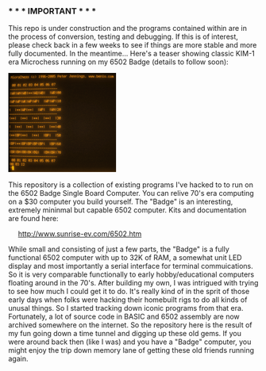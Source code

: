 ### * * * IMPORTANT * * *
This repo is under construction and the programs contained within are
in the process of conversion, testing and debugging. If this is of interest,
please check back in a few weeks to see if things are more stable and
more fully documented. In the meantime... Here's a teaser showing
classic KIM-1 era Microchess running on my 6502 Badge (details to
follow soon):

![Microchess](https://raw.githubusercontent.com/rkincaid/6502Badge/main/docs/microchess-sml.png "Microchess")

This repository is a collection of existing programs I've hacked to
to run on the 6502 Badge Single Board Computer.
You can relive 70's era computing on a $30 computer you build yourself.
The "Badge" is an interesting, extremely mininmal but capable
6502 computer. Kits and documentation are found here:

&nbsp;&nbsp;&nbsp;&nbsp;&nbsp;http://www.sunrise-ev.com/6502.htm

While small and consisting of just a few parts, the "Badge" is a fully functional
6502 computer with up to 32K of RAM, a somewhat unit LED display and most importantly 
a serial interface for terminal commuications. So it is very
comparable functionally to early hobby/educational computers floating around 
in the 70's. After building my own, I was intrigued with trying to see how much I
could get it to do. It's really kind of in the sprit of those early days
when folks were hacking their homebuilt rigs to do all kinds of unusal things.
So I started tracking down iconic programs from
that era. Fortunately, a lot of source code in BASIC and 6502
assembly are now archived somewhere on the internet. So the
repository here is the result of my fun going down a time tunnel
and digging up these old gems. If you were around back then (like I
was) and you have a "Badge" computer, you might enjoy the trip down
memory lane of getting these old friends running again.
